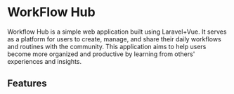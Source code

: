 # WorkFlow Hub

Workflow Hub is a simple web application built using Laravel+Vue. It serves as a platform for users to create, manage, and share their daily workflows and routines with the community. This application aims to help users become more organized and productive by learning from others' experiences and insights.

## Features

